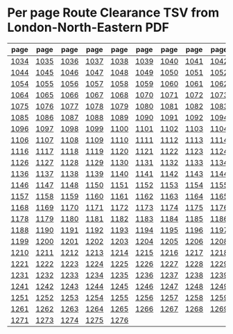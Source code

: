 # Per page Route Clearance TSV from London-North-Eastern PDF

|page|page|page|page|page|page|page|page|page|page|
|----|----|----|----|----|----|----|----|----|----|
|[1034](tsv/pg_1034.tsv)|[1035](tsv/pg_1035.tsv)|[1036](tsv/pg_1036.tsv)|[1037](tsv/pg_1037.tsv)|[1038](tsv/pg_1038.tsv)|[1039](tsv/pg_1039.tsv)|[1040](tsv/pg_1040.tsv)|[1041](tsv/pg_1041.tsv)|[1042](tsv/pg_1042.tsv)|[1043](tsv/pg_1043.tsv)|
|[1044](tsv/pg_1044.tsv)|[1045](tsv/pg_1045.tsv)|[1046](tsv/pg_1046.tsv)|[1047](tsv/pg_1047.tsv)|[1048](tsv/pg_1048.tsv)|[1049](tsv/pg_1049.tsv)|[1050](tsv/pg_1050.tsv)|[1051](tsv/pg_1051.tsv)|[1052](tsv/pg_1052.tsv)|[1053](tsv/pg_1053.tsv)|
|[1054](tsv/pg_1054.tsv)|[1055](tsv/pg_1055.tsv)|[1056](tsv/pg_1056.tsv)|[1057](tsv/pg_1057.tsv)|[1058](tsv/pg_1058.tsv)|[1059](tsv/pg_1059.tsv)|[1060](tsv/pg_1060.tsv)|[1061](tsv/pg_1061.tsv)|[1062](tsv/pg_1062.tsv)|[1063](tsv/pg_1063.tsv)|
|[1064](tsv/pg_1064.tsv)|[1065](tsv/pg_1065.tsv)|[1066](tsv/pg_1066.tsv)|[1067](tsv/pg_1067.tsv)|[1068](tsv/pg_1068.tsv)|[1070](tsv/pg_1070.tsv)|[1071](tsv/pg_1071.tsv)|[1072](tsv/pg_1072.tsv)|[1073](tsv/pg_1073.tsv)|[1074](tsv/pg_1074.tsv)|
|[1075](tsv/pg_1075.tsv)|[1076](tsv/pg_1076.tsv)|[1077](tsv/pg_1077.tsv)|[1078](tsv/pg_1078.tsv)|[1079](tsv/pg_1079.tsv)|[1080](tsv/pg_1080.tsv)|[1081](tsv/pg_1081.tsv)|[1082](tsv/pg_1082.tsv)|[1083](tsv/pg_1083.tsv)|[1084](tsv/pg_1084.tsv)|
|[1085](tsv/pg_1085.tsv)|[1086](tsv/pg_1086.tsv)|[1087](tsv/pg_1087.tsv)|[1088](tsv/pg_1088.tsv)|[1089](tsv/pg_1089.tsv)|[1090](tsv/pg_1090.tsv)|[1091](tsv/pg_1091.tsv)|[1092](tsv/pg_1092.tsv)|[1094](tsv/pg_1094.tsv)|[1095](tsv/pg_1095.tsv)|
|[1096](tsv/pg_1096.tsv)|[1097](tsv/pg_1097.tsv)|[1098](tsv/pg_1098.tsv)|[1099](tsv/pg_1099.tsv)|[1100](tsv/pg_1100.tsv)|[1101](tsv/pg_1101.tsv)|[1102](tsv/pg_1102.tsv)|[1103](tsv/pg_1103.tsv)|[1104](tsv/pg_1104.tsv)|[1105](tsv/pg_1105.tsv)|
|[1106](tsv/pg_1106.tsv)|[1107](tsv/pg_1107.tsv)|[1108](tsv/pg_1108.tsv)|[1109](tsv/pg_1109.tsv)|[1110](tsv/pg_1110.tsv)|[1111](tsv/pg_1111.tsv)|[1112](tsv/pg_1112.tsv)|[1113](tsv/pg_1113.tsv)|[1114](tsv/pg_1114.tsv)|[1115](tsv/pg_1115.tsv)|
|[1116](tsv/pg_1116.tsv)|[1117](tsv/pg_1117.tsv)|[1118](tsv/pg_1118.tsv)|[1119](tsv/pg_1119.tsv)|[1120](tsv/pg_1120.tsv)|[1121](tsv/pg_1121.tsv)|[1122](tsv/pg_1122.tsv)|[1123](tsv/pg_1123.tsv)|[1124](tsv/pg_1124.tsv)|[1125](tsv/pg_1125.tsv)|
|[1126](tsv/pg_1126.tsv)|[1127](tsv/pg_1127.tsv)|[1128](tsv/pg_1128.tsv)|[1129](tsv/pg_1129.tsv)|[1130](tsv/pg_1130.tsv)|[1131](tsv/pg_1131.tsv)|[1132](tsv/pg_1132.tsv)|[1133](tsv/pg_1133.tsv)|[1134](tsv/pg_1134.tsv)|[1135](tsv/pg_1135.tsv)|
|[1136](tsv/pg_1136.tsv)|[1137](tsv/pg_1137.tsv)|[1138](tsv/pg_1138.tsv)|[1139](tsv/pg_1139.tsv)|[1140](tsv/pg_1140.tsv)|[1141](tsv/pg_1141.tsv)|[1142](tsv/pg_1142.tsv)|[1143](tsv/pg_1143.tsv)|[1144](tsv/pg_1144.tsv)|[1145](tsv/pg_1145.tsv)|
|[1146](tsv/pg_1146.tsv)|[1147](tsv/pg_1147.tsv)|[1148](tsv/pg_1148.tsv)|[1150](tsv/pg_1150.tsv)|[1151](tsv/pg_1151.tsv)|[1152](tsv/pg_1152.tsv)|[1153](tsv/pg_1153.tsv)|[1154](tsv/pg_1154.tsv)|[1155](tsv/pg_1155.tsv)|[1156](tsv/pg_1156.tsv)|
|[1157](tsv/pg_1157.tsv)|[1158](tsv/pg_1158.tsv)|[1159](tsv/pg_1159.tsv)|[1160](tsv/pg_1160.tsv)|[1161](tsv/pg_1161.tsv)|[1162](tsv/pg_1162.tsv)|[1163](tsv/pg_1163.tsv)|[1164](tsv/pg_1164.tsv)|[1165](tsv/pg_1165.tsv)|[1167](tsv/pg_1167.tsv)|
|[1168](tsv/pg_1168.tsv)|[1169](tsv/pg_1169.tsv)|[1170](tsv/pg_1170.tsv)|[1171](tsv/pg_1171.tsv)|[1172](tsv/pg_1172.tsv)|[1173](tsv/pg_1173.tsv)|[1174](tsv/pg_1174.tsv)|[1175](tsv/pg_1175.tsv)|[1176](tsv/pg_1176.tsv)|[1177](tsv/pg_1177.tsv)|
|[1178](tsv/pg_1178.tsv)|[1179](tsv/pg_1179.tsv)|[1180](tsv/pg_1180.tsv)|[1181](tsv/pg_1181.tsv)|[1182](tsv/pg_1182.tsv)|[1183](tsv/pg_1183.tsv)|[1184](tsv/pg_1184.tsv)|[1185](tsv/pg_1185.tsv)|[1186](tsv/pg_1186.tsv)|[1187](tsv/pg_1187.tsv)|
|[1188](tsv/pg_1188.tsv)|[1190](tsv/pg_1190.tsv)|[1191](tsv/pg_1191.tsv)|[1192](tsv/pg_1192.tsv)|[1193](tsv/pg_1193.tsv)|[1194](tsv/pg_1194.tsv)|[1195](tsv/pg_1195.tsv)|[1196](tsv/pg_1196.tsv)|[1197](tsv/pg_1197.tsv)|[1198](tsv/pg_1198.tsv)|
|[1199](tsv/pg_1199.tsv)|[1200](tsv/pg_1200.tsv)|[1201](tsv/pg_1201.tsv)|[1202](tsv/pg_1202.tsv)|[1203](tsv/pg_1203.tsv)|[1204](tsv/pg_1204.tsv)|[1205](tsv/pg_1205.tsv)|[1206](tsv/pg_1206.tsv)|[1208](tsv/pg_1208.tsv)|[1209](tsv/pg_1209.tsv)|
|[1210](tsv/pg_1210.tsv)|[1211](tsv/pg_1211.tsv)|[1212](tsv/pg_1212.tsv)|[1213](tsv/pg_1213.tsv)|[1214](tsv/pg_1214.tsv)|[1215](tsv/pg_1215.tsv)|[1216](tsv/pg_1216.tsv)|[1217](tsv/pg_1217.tsv)|[1218](tsv/pg_1218.tsv)|[1220](tsv/pg_1220.tsv)|
|[1221](tsv/pg_1221.tsv)|[1222](tsv/pg_1222.tsv)|[1223](tsv/pg_1223.tsv)|[1224](tsv/pg_1224.tsv)|[1225](tsv/pg_1225.tsv)|[1226](tsv/pg_1226.tsv)|[1227](tsv/pg_1227.tsv)|[1228](tsv/pg_1228.tsv)|[1229](tsv/pg_1229.tsv)|[1230](tsv/pg_1230.tsv)|
|[1231](tsv/pg_1231.tsv)|[1232](tsv/pg_1232.tsv)|[1233](tsv/pg_1233.tsv)|[1234](tsv/pg_1234.tsv)|[1235](tsv/pg_1235.tsv)|[1236](tsv/pg_1236.tsv)|[1237](tsv/pg_1237.tsv)|[1238](tsv/pg_1238.tsv)|[1239](tsv/pg_1239.tsv)|[1240](tsv/pg_1240.tsv)|
|[1241](tsv/pg_1241.tsv)|[1242](tsv/pg_1242.tsv)|[1243](tsv/pg_1243.tsv)|[1244](tsv/pg_1244.tsv)|[1245](tsv/pg_1245.tsv)|[1246](tsv/pg_1246.tsv)|[1247](tsv/pg_1247.tsv)|[1248](tsv/pg_1248.tsv)|[1249](tsv/pg_1249.tsv)|[1250](tsv/pg_1250.tsv)|
|[1251](tsv/pg_1251.tsv)|[1252](tsv/pg_1252.tsv)|[1253](tsv/pg_1253.tsv)|[1254](tsv/pg_1254.tsv)|[1255](tsv/pg_1255.tsv)|[1256](tsv/pg_1256.tsv)|[1257](tsv/pg_1257.tsv)|[1258](tsv/pg_1258.tsv)|[1259](tsv/pg_1259.tsv)|[1260](tsv/pg_1260.tsv)|
|[1261](tsv/pg_1261.tsv)|[1262](tsv/pg_1262.tsv)|[1263](tsv/pg_1263.tsv)|[1264](tsv/pg_1264.tsv)|[1265](tsv/pg_1265.tsv)|[1266](tsv/pg_1266.tsv)|[1267](tsv/pg_1267.tsv)|[1268](tsv/pg_1268.tsv)|[1269](tsv/pg_1269.tsv)|[1270](tsv/pg_1270.tsv)|
|[1271](tsv/pg_1271.tsv)|[1273](tsv/pg_1273.tsv)|[1274](tsv/pg_1274.tsv)|[1275](tsv/pg_1275.tsv)|[1276](tsv/pg_1276.tsv)||||||
